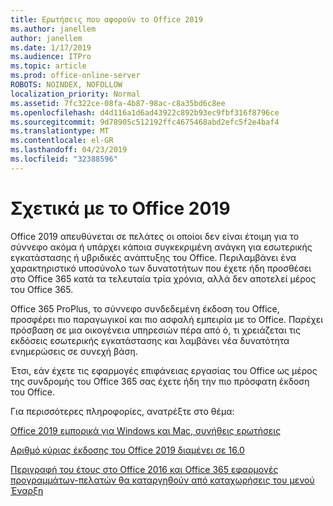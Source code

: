```yaml
---
title: Ερωτήσεις που αφορούν το Office 2019
ms.author: janellem
author: janellem
ms.date: 1/17/2019
ms.audience: ITPro
ms.topic: article
ms.prod: office-online-server
ROBOTS: NOINDEX, NOFOLLOW
localization_priority: Normal
ms.assetid: 7fc322ce-08fa-4b87-98ac-c8a35bd6c8ee
ms.openlocfilehash: d4d116a1d6ad43922c892b93ec9fbf316f8796ce
ms.sourcegitcommit: 9d78905c512192ffc4675468abd2efc5f2e4baf4
ms.translationtype: MT
ms.contentlocale: el-GR
ms.lasthandoff: 04/23/2019
ms.locfileid: "32388596"
---
```

# <a name="about-office-2019"></a>Σχετικά με το Office 2019

Office 2019 απευθύνεται σε πελάτες οι οποίοι δεν είναι έτοιμη για το σύννεφο ακόμα ή υπάρχει κάποια συγκεκριμένη ανάγκη για εσωτερικής εγκατάστασης ή υβριδικές ανάπτυξης του Office. Περιλαμβάνει ένα χαρακτηριστικό υποσύνολο των δυνατοτήτων που έχετε ήδη προσθέσει στο Office 365 κατά τα τελευταία τρία χρόνια, αλλά δεν αποτελεί μέρος του Office 365.
  
Office 365 ProPlus, το σύννεφο συνδεδεμένη έκδοση του Office, προσφέρει πιο παραγωγικοί και πιο ασφαλή εμπειρία με το Office. Παρέχει πρόσβαση σε μια οικογένεια υπηρεσιών πέρα από ό, τι χρειάζεται τις εκδόσεις εσωτερικής εγκατάστασης και λαμβάνει νέα δυνατότητα ενημερώσεις σε συνεχή βάση.
  
Έτσι, εάν έχετε τις εφαρμογές επιφάνειας εργασίας του Office ως μέρος της συνδρομής του Office 365 σας έχετε ήδη την πιο πρόσφατη έκδοση του Office.
  
Για περισσότερες πληροφορίες, ανατρέξτε στο θέμα:
  
[Office 2019 εμπορικά για Windows και Mac, συνήθεις ερωτήσεις](https://support.microsoft.com/help/4133312)
  
[Αριθμό κύριας έκδοσης του Office 2019 διαμένει σε 16.0](https://docs.microsoft.com/deployoffice/office2019/overview)
  
[Περιγραφή του έτους στο Office 2016 και Office 365 εφαρμογές προγραμμάτων-πελατών θα καταργηθούν από καταχωρήσεις του μενού Έναρξη](https://support.office.com/article/8fe5e052-76d2-49de-af30-2e84ed3da907?wt.mc_id=Alchemy_ClientDIA)
  

